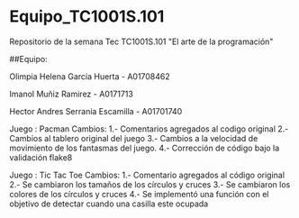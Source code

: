 # Equipo_TC1001S.101
Repositorio de la semana Tec TC1001S.101 "El arte de la programación"

##Equipo:

Olimpia Helena García Huerta - A01708462

Imanol Muñiz Ramirez - A0171713

Hector Andres Serrania Escamilla - A01701740

Juego : Pacman
  Cambios: 
    1.- Comentarios agregados al codigo original
    2.- Cambios al tablero original del juego
    3.- Cambios a la velocidad de movimiento de los fantasmas del juego.
    4.- Corrección de código bajo la validación flake8

Juego : Tic Tac Toe
  Cambios:
    1.- Comentario agregados al código original
    2.- Se cambiaron los tamaños de los círculos y cruces
    3.- Se cambiaron los colores de los círculos y cruces
    4.- Se implementó una función con el objetivo de detectar cuando una casilla este ocupada
